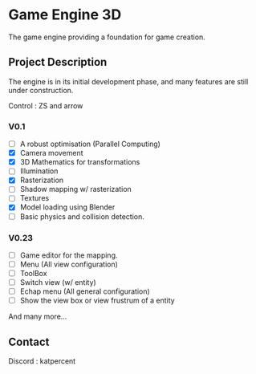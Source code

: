 # Game Engine 3D

The game engine providing a foundation for game creation.

## Project Description

The engine is in its initial development phase, and many features are still under construction.

Control : ZS and arrow 

### V0.1
- [ ] A robust optimisation (Parallel Computing)
- [X] Camera movement
- [X] 3D Mathematics for transformations
- [ ] Illumination
- [X] Rasterization
- [ ] Shadow mapping w/ rasterization
- [ ] Textures
- [X] Model loading using Blender
- [ ] Basic physics and collision detection.

### V0.23
- [ ] Game editor for the mapping.
- [ ] Menu (All view configuration)
- [ ] ToolBox
- [ ] Switch view (w/ entity)
- [ ] Echap menu (All general configuration)
- [ ] Show the view box or view frustrum of a entity

And many more...

## Contact

Discord : katpercent
